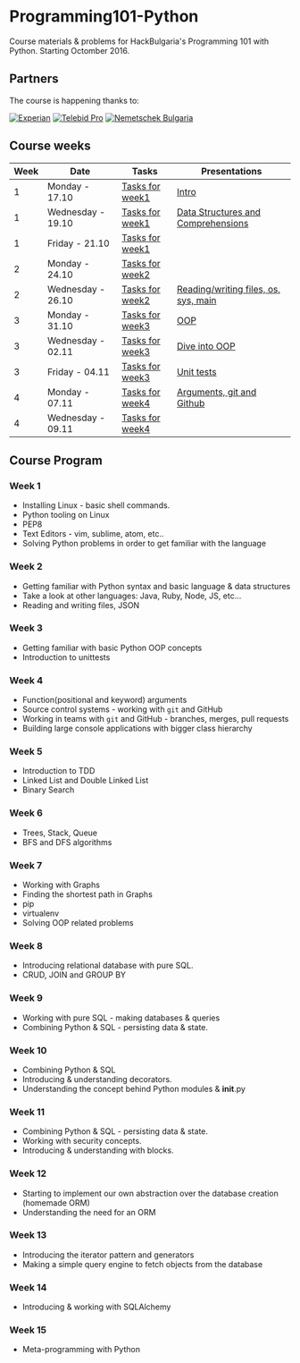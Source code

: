 # Programming101-Python

Course materials &amp; problems for HackBulgaria's Programming 101 with Python. Starting Octomber 2016.

## Partners

The course is happening thanks to:

[![Experian](/partners/experian-logo.jpg)](http://www.experian.bg/)
[![Telebid Pro](/partners/telebidpro-logo.jpg)](http://telebid-pro.com/)
[![Nemetschek Bulgaria](/partners/nemetschek_logo.jpg)](https://www.nemetschek.bg/)

## Course weeks

| Week | Date | Tasks | Presentations |
|---------|-------- |---------|-------------|
| 1       | Monday - 17.10|[Tasks for week1](week01/)      | [Intro](http://slides.com/hackbulgaria/deck-40?token=bi16cPi2)      |
| 1 | Wednesday - 19.10 | [Tasks for week1](week01/) | [Data Structures and Comprehensions](http://slides.com/hackbulgaria/deck-51-52-53-66?token=6Z6F8ywW)  |
| 1 | Friday - 21.10 | [Tasks for week1](week01/) |  |
| 2 | Monday - 24.10 | [Tasks for week2](week02/) |  |
| 2 | Wednesday - 26.10 | [Tasks for week2](week02/) | [Reading/writing files, os, sys, main](http://slides.com/hackbulgaria/deck-f6fdcd0f-1abd-4688-9f65-c6ce0ae8e808-67/) |
| 3 | Monday - 31.10 | [Tasks for week3](week03/) | [OOP](https://slides.com/hackbulgaria/deck-f6fdcd0f-1abd-4688-9f65-c6ce0ae8e808-68/) |
| 3 | Wednesday - 02.11 | [Tasks for week3](week03/)| [Dive into OOP](https://slides.com/hackbulgaria/oop-69/) |
| 3 | Friday - 04.11 | [Tasks for week3](week03/) | [Unit tests](http://slides.com/hackbulgaria/deck-f6fdcd0f-1abd-4688-9f65-c6ce0ae8e808-70?token=N6V1Mc0c) |
| 4 | Monday - 07.11 | [Tasks for week4](week04/) | [Arguments, git and Github](http://slides.com/hackbulgaria/deck-43-71) |
| 4 | Wednesday - 09.11 | [Tasks for week4](week04/) |  |


## Course Program

### Week 1

  * Installing Linux - basic shell commands.
  * Python tooling on Linux
  * PEP8
  * Text Editors - vim, sublime, atom, etc..
  * Solving Python problems in order to get familiar with the language

### Week 2

  * Getting familiar with Python syntax and basic language & data structures
  * Take a look at other languages: Java, Ruby, Node, JS, etc...
  * Reading and writing files, JSON 
 
### Week 3

  * Getting familiar with basic Python OOP concepts
  * Introduction to unittests

### Week 4

  * Function(positional and keyword) arguments
  * Source control systems - working with `git` and GitHub
  * Working in teams with `git` and GitHub - branches, merges, pull requests
  * Building large console applications with bigger class hierarchy
 
### Week 5

  * Introduction to TDD
  * Linked List and Double Linked List
  * Binary Search

### Week 6

  * Trees, Stack, Queue
  * BFS and DFS algorithms

### Week 7
  * Working with Graphs
  * Finding the shortest path in Graphs
  * pip
  * virtualenv
  * Solving OOP related problems

### Week 8

  * Introducing relational database with pure SQL.
  * CRUD, JOIN and GROUP BY

### Week 9

  * Working with pure SQL - making databases & queries
  * Combining Python & SQL - persisting data & state.

### Week 10
  * Combining Python & SQL
  * Introducing & understanding decorators.
  * Understanding the concept behind Python modules & __init__.py

### Week 11
  * Combining Python & SQL - persisting data & state.
  * Working with security concepts.
  * Introducing & understanding with blocks.

### Week 12

  * Starting to implement our own abstraction over the database creation (homemade ORM)
  * Understanding the need for an ORM

### Week 13

  * Introducing the iterator pattern and generators
  * Making a simple query engine to fetch objects from the database

### Week 14

  * Introducing & working with SQLAlchemy

### Week 15

  * Meta-programming with Python
